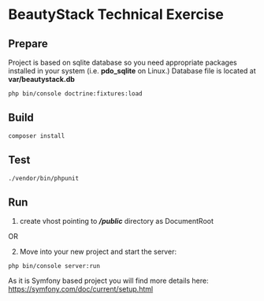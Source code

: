 # BeautyStack Technical Exercise

## Prepare

Project is based on sqlite database so you need appropriate packages installed in your system (i.e. **pdo_sqlite** on Linux.)
Database file is located at **var/beautystack.db**

```
php bin/console doctrine:fixtures:load
```

## Build

```
composer install
```

## Test

```
./vendor/bin/phpunit
```

## Run

1. create vhost pointing to ***/public*** directory as DocumentRoot

OR

2. Move into your new project and start the server:
```
php bin/console server:run
``` 

As it is Symfony based project you will find more details here: https://symfony.com/doc/current/setup.html
